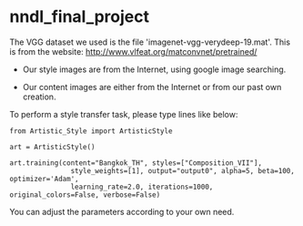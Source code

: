 # nndl_final_project

The VGG dataset we used is the file 'imagenet-vgg-verydeep-19.mat'. This is from the website: http://www.vlfeat.org/matconvnet/pretrained/

- Our style images are from the Internet, using google image searching.

- Our content images are either from the Internet or from our past own creation.

To perform a style transfer task, please type lines like below:

    from Artistic_Style import ArtisticStyle

    art = ArtisticStyle()

    art.training(content="Bangkok_TH", styles=["Composition_VII"], 
                   style_weights=[1], output="output0", alpha=5, beta=100, optimizer='Adam', 
                   learning_rate=2.0, iterations=1000, original_colors=False, verbose=False)
  
You can adjust the parameters according to your own need.
